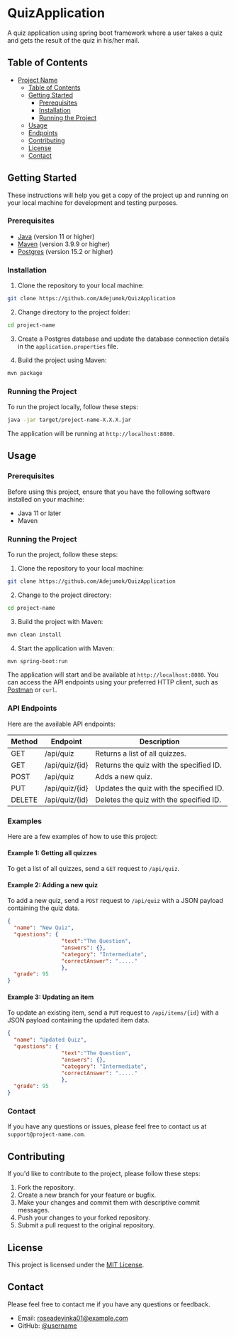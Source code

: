 # QuizApplication
A quiz application using spring boot framework where a user takes a quiz and gets the result of the quiz in his/her mail.

## Table of Contents

- [Project Name](#project-name)
  - [Table of Contents](#table-of-contents)
  - [Getting Started](#getting-started)
    - [Prerequisites](#prerequisites)
    - [Installation](#installation)
    - [Running the Project](#running-the-project)
  - [Usage](#usage)
  - [Endpoints](#endpoints)
  - [Contributing](#contributing)
  - [License](#license)
  - [Contact](#contact)

## Getting Started

These instructions will help you get a copy of the project up and running on your local machine for development and testing purposes.

### Prerequisites

- [Java](https://www.java.com/) (version 11 or higher)
- [Maven](https://maven.apache.org/) (version 3.9.9 or higher)
- [Postgres](https://www.postgresql.org/) (version 15.2 or higher)

### Installation

1. Clone the repository to your local machine:

```bash
git clone https://github.com/Adejumok/QuizApplication
```

2. Change directory to the project folder:

```bash
cd project-name
```

3. Create a Postgres database and update the database connection details in the `application.properties` file.

4. Build the project using Maven:

```bash
mvn package
```

### Running the Project

To run the project locally, follow these steps:

```bash
java -jar target/project-name-X.X.X.jar
```

The application will be running at `http://localhost:8080`.


## Usage

### Prerequisites

Before using this project, ensure that you have the following software installed on your machine:

- Java 11 or later
- Maven

### Running the Project

To run the project, follow these steps:

1. Clone the repository to your local machine:

```bash
git clone https://github.com/Adejumok/QuizApplication
```

2. Change to the project directory:

```bash
cd project-name
```

3. Build the project with Maven:

```bash
mvn clean install
```

4. Start the application with Maven:

```bash
mvn spring-boot:run
```

The application will start and be available at `http://localhost:8080`. You can access the API endpoints using your preferred HTTP client, such as [Postman](https://www.postman.com/) or `curl`.

### API Endpoints

Here are the available API endpoints:

| Method | Endpoint | Description |
| ------ | -------- | ----------- |
| GET    | /api/quiz | Returns a list of all quizzes. |
| GET    | /api/quiz/{id} | Returns the quiz with the specified ID. |
| POST   | /api/quiz | Adds a new quiz. |
| PUT    | /api/quiz/{id} | Updates the quiz with the specified ID. |
| DELETE | /api/quiz/{id} | Deletes the quiz with the specified ID. |

### Examples

Here are a few examples of how to use this project:

#### Example 1: Getting all quizzes

To get a list of all quizzes, send a `GET` request to `/api/quiz`.

#### Example 2: Adding a new quiz

To add a new quiz, send a `POST` request to `/api/quiz` with a JSON payload containing the quiz data.

```json
{
  "name": "New Quiz",
  "questions": {
                 "text":"The Question",
                 "answers": {},
                 "category": "Intermediate",
                 "correctAnswer": "....."
                 },
  "grade": 95
}
```

#### Example 3: Updating an item

To update an existing item, send a `PUT` request to `/api/items/{id}` with a JSON payload containing the updated item data.

```json
{
  "name": "Updated Quiz",
  "questions": {
                 "text":"The Question",
                 "answers": {},
                 "category": "Intermediate",
                 "correctAnswer": "....."
                 },
  "grade": 95
}
```

### Contact

If you have any questions or issues, please feel free to contact us at `support@project-name.com`.

## Contributing

If you'd like to contribute to the project, please follow these steps:

1. Fork the repository.
2. Create a new branch for your feature or bugfix.
3. Make your changes and commit them with descriptive commit messages.
4. Push your changes to your forked repository.
5. Submit a pull request to the original repository.

## License

This project is licensed under the [MIT License](LICENSE).

## Contact

Please feel free to contact me if you have any questions or feedback.

- Email: roseadeyinka01@example.com
- GitHub: [@username](https://github.com/username)
